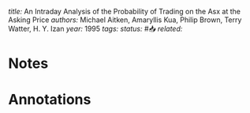 *title:* An Intraday Analysis of the Probability of Trading on the Asx at the Asking Price
*authors:* Michael Aitken, Amaryllis Kua, Philip Brown, Terry Watter, H. Y. Izan
*year:* 1995
*tags:* 
*status:* #📥
*related:*

# Notes 

# Annotations